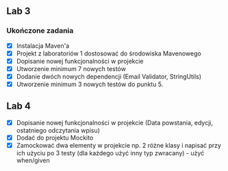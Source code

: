 ## Lab 3 

### Ukończone zadania
- [x] Instalacja Maven'a 
- [x] Projekt z laboratoriów 1 dostosować do środowiska Mavenowego
- [x] Dopisanie nowej funkcjonalności w projekcie
- [x] Utworzenie minimum 7 nowych testów
- [x] Dodanie dwóch nowych dependencji (Email Validator, StringUtils)
- [x] Utworzenie minimum 3 nowych testów do punktu 5.

## Lab 4
- [x] Dopisanie nowej funkcjonalności w projekcie (Data powstania, edycji, ostatniego odczytania wpisu)
- [x] Dodać do projektu Mockito
- [x] Zamockować dwa elementy w projekcie np. 2 różne klasy i napisać przy ich użyciu po 3 testy (dla każdego użyć inny typ zwracany) - użyć when/given
